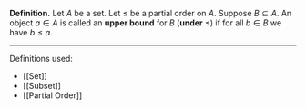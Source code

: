 **Definition.** Let $A$ be a set. Let $\leq$ be a partial order on $A$. Suppose $B\subseteq A$. An object $a\in A$ is called an **upper bound** for $B$ (**under** $\leq$) if for all $b\in B$ we have $b\leq a$.
***
Definitions used:
- [[Set]]
- [[Subset]]
- [[Partial Order]]